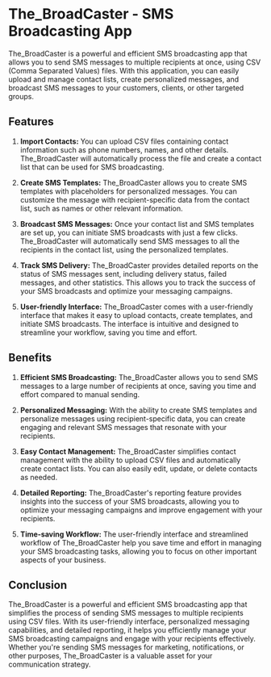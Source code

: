 # The_BroadCaster - SMS Broadcasting App

The_BroadCaster is a powerful and efficient SMS broadcasting app that allows you to send SMS messages to multiple recipients at once, using CSV (Comma Separated Values) files. With this application, you can easily upload and manage contact lists, create personalized messages, and broadcast SMS messages to your customers, clients, or other targeted groups.

## Features

1. **Import Contacts:** You can upload CSV files containing contact information such as phone numbers, names, and other details. The_BroadCaster will automatically process the file and create a contact list that can be used for SMS broadcasting.

2. **Create SMS Templates:** The_BroadCaster allows you to create SMS templates with placeholders for personalized messages. You can customize the message with recipient-specific data from the contact list, such as names or other relevant information.

3. **Broadcast SMS Messages:** Once your contact list and SMS templates are set up, you can initiate SMS broadcasts with just a few clicks. The_BroadCaster will automatically send SMS messages to all the recipients in the contact list, using the personalized templates.

4. **Track SMS Delivery:** The_BroadCaster provides detailed reports on the status of SMS messages sent, including delivery status, failed messages, and other statistics. This allows you to track the success of your SMS broadcasts and optimize your messaging campaigns.

5. **User-friendly Interface:** The_BroadCaster comes with a user-friendly interface that makes it easy to upload contacts, create templates, and initiate SMS broadcasts. The interface is intuitive and designed to streamline your workflow, saving you time and effort.

## Benefits

1. **Efficient SMS Broadcasting:** The_BroadCaster allows you to send SMS messages to a large number of recipients at once, saving you time and effort compared to manual sending.

2. **Personalized Messaging:** With the ability to create SMS templates and personalize messages using recipient-specific data, you can create engaging and relevant SMS messages that resonate with your recipients.

3. **Easy Contact Management:** The_BroadCaster simplifies contact management with the ability to upload CSV files and automatically create contact lists. You can also easily edit, update, or delete contacts as needed.

4. **Detailed Reporting:** The_BroadCaster's reporting feature provides insights into the success of your SMS broadcasts, allowing you to optimize your messaging campaigns and improve engagement with your recipients.

5. **Time-saving Workflow:** The user-friendly interface and streamlined workflow of The_BroadCaster help you save time and effort in managing your SMS broadcasting tasks, allowing you to focus on other important aspects of your business.

## Conclusion

The_BroadCaster is a powerful and efficient SMS broadcasting app that simplifies the process of sending SMS messages to multiple recipients using CSV files. With its user-friendly interface, personalized messaging capabilities, and detailed reporting, it helps you efficiently manage your SMS broadcasting campaigns and engage with your recipients effectively. Whether you're sending SMS messages for marketing, notifications, or other purposes, The_BroadCaster is a valuable asset for your communication strategy.
